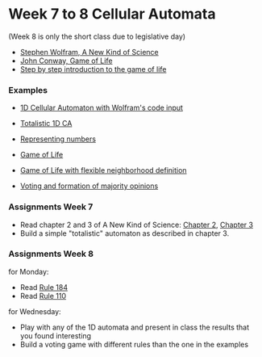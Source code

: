 # Week 7 to 8 Cellular Automata
(Week 8 is only the short class due to legislative day)

- [Stephen Wolfram, A New Kind of Science](https://www.wolframscience.com/nks/)
- [John Conway, Game of Life](http://www.ibiblio.org/lifepatterns/october1970.html)
- [Step by step introduction to the game of life](https://github.com/extrajordanary/p5js-game-of-life)

### Examples
- [1D Cellular Automaton with Wolfram's code input](https://editor.p5js.org/jbenno/sketches/T3gbFaayW)
- [Totalistic 1D CA](https://editor.p5js.org/jbenno/sketches/BJp8W8i0f)
- [Representing numbers](https://editor.p5js.org/jbenno/sketches/RekhIB2_c)

- [Game of Life](https://editor.p5js.org/jbenno/sketches/i2dKEMlfq)
- [Game of Life with flexible neighborhood definition](https://editor.p5js.org/jbenno/sketches/hzL-Qv3Z7)
- [Voting and formation of majority opinions](https://editor.p5js.org/jbenno/sketches/fV155lLmf)


### Assignments Week 7
- Read chapter 2 and 3 of A New Kind of Science: [Chapter 2](http://wac.36f4.edgecastcdn.net/0036F4/pub/www.wolframscience.com/nks/nks-ch2.pdf), [Chapter 3](http://wac.36f4.edgecastcdn.net/0036F4/pub/www.wolframscience.com/nks/nks-ch3.pdf)
- Build a simple "totalistic" automaton as described in chapter 3.

### Assignments Week 8
for Monday:
- Read [Rule 184](https://en.m.wikipedia.org/wiki/Rule_184)
- Read [Rule 110](https://en.m.wikipedia.org/wiki/Rule_110)

for Wednesday:
- Play with any of the 1D automata and present in class the results that you found interesting
- Build a voting game with different rules than the one in the examples

